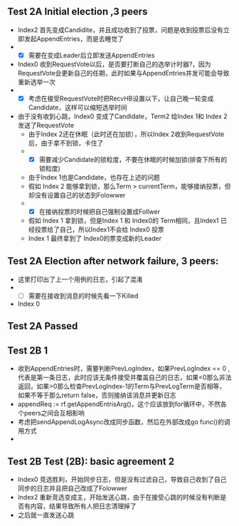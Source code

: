 ## Test 2A Initial election ,3 peers

- Index2 首先变成Candidite，并且成功收到了投票，问题是收到投票后没有立即发起AppendEntries，而是去睡觉了 
-   - [x] 需要在变成Leader后立即发送AppendEntries
- Index0 收到RequestVote以后，是否要打断自己的选举计时器?，因为RequestVote会更新自己的任期，此时如果与AppendEntries并发可能会导致重新选举一次
-   - [x] 考虑在接受RequestVote时把RecvHB设置以下，让自己晚一轮变成Candidate，这样可以缩短选举时间
- 由于没有收到心跳，Index0 变成了Candidate，Term2 给Index 1和 Index 2 发送了RequestVote 
    - 由于Index 2还在休眠（此时还在加锁），所以Index 2收到RequestVote后，由于拿不到锁，卡住了
    -   - [x] 需要减少Candidate的锁粒度，不要在休眠的时候加锁(排查下所有的锁粒度)
    - 由于Index 1也是Candidate，也存在上述的问题
    - 假如 Index 2 能够拿到锁，那么Term > currentTerm，能够接纳投票，但却没有设置自己的状态到Folowwer
    -    - [x] 在接纳投票的时候把自己强制设置成Follwer
    - 假如 Index 1 拿到锁，但是Index 1 和 Index0的 Term相同，且Index1 已经投票给了自己，所以Index1不会给 Index0 投票
    - Index 1 最终拿到了 Index0的票变成新的Leader

## Test 2A Election after network failure, 3 peers:
- 这里打印出了上一个用例的日志，引起了混淆
-   - [ ] 需要在接收到消息的时候先看一下Killed
-   Index 0

## Test 2A Passed

## Test 2B 1

- 收到AppendEntries时，需要判断PrevLogIndex，如果PrevLogIndex == 0 ,代表是第一条日志，此时应该无条件接受并覆盖自己的日志，如果<0那么非法返回，如果>0那么检查PrevLogIndex-1的Term与PrevLogTerm是否相等，如果不等于那么return false，否则接纳该消息并更新日志
- appendReq := rf.getAppendEntrisArg()，这个应该放到for循环中，不然各个peers之间会互相影响
- 考虑把sendAppendLogAsync改成同步函数，然后在外部改成go func()的调用方式
- 
## Test 2B Test (2B): basic agreement 2
- Index0 竞选胜利，开始同步日志，但是没有过滤自己，导致自己收到了自己同步的日志并且把自己改成了Folowwer
- Index2 重新竞选变成主，开始发送心跳，由于在接受心跳的时候没有判断是否有内容，结果导致所有人把日志清理掉了
- 之后就一直发送心跳


